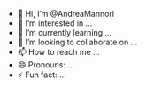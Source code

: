 - 👋 Hi, I’m @AndreaMannori
- 👀 I’m interested in ...
- 🌱 I’m currently learning ...
- 💞️ I’m looking to collaborate on ...
- 📫 How to reach me ...
- 😄 Pronouns: ...
- ⚡ Fun fact: ...

<!---
AndreaMannori/AndreaMannori is a ✨ special ✨ repository because its `README.md` (this file) appears on your GitHub profile.
You can click the Preview link to take a look at your changes.
--->
